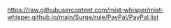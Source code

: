 https://raw.githubusercontent.com/mist-whisper/mist-whisper.github.io/main/Surge/rule/PayPal/PayPal.list
